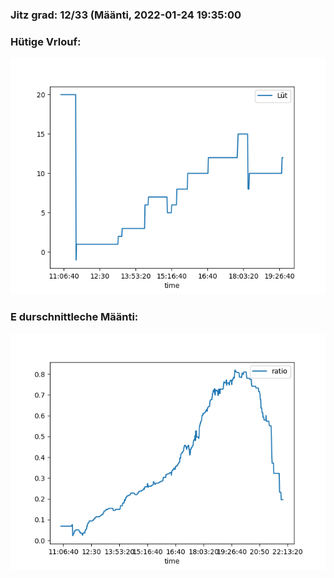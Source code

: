 ### Jitz grad: 12/33 (Määnti, 2022-01-24 19:35:00

### Hütige Vrlouf:
![Graph](Today.png)

### E durschnittleche Määnti:
![Graph](Määnti.png)
